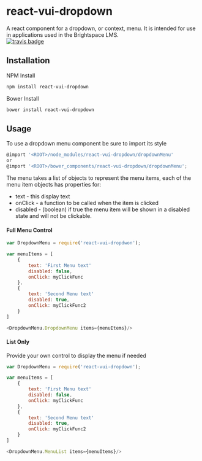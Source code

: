 # react-vui-dropdown 

A react component for a dropdown, or context, menu. It is intended for use in applications used in the Brightspace LMS.
<br />
[![travis badge](https://travis-ci.org/Brightspace/react-vui-dropdown.svg?branch=master)](https://travis-ci.org/Brightspace/react-vui-dropdown)

## Installation
NPM Install
```bash
npm install react-vui-dropdown
```

Bower Install
```bash
bower install react-vui-dropdown
```

## Usage
To use a dropdown menu component be sure to import its style
```js
@import '<ROOT>/node_modules/react-vui-dropdown/dropdownMenu'
or
@import '<ROOT>/bower_components/react-vui-dropdown/dropdownMenu';
```

The menu takes a list of objects to represent the menu items, each of the menu item objects has properties for:
<ul>
	<li>text - this display text</li>
	<li>onClick - a function to be called when the item is clicked</li>
	<li>disabled - (boolean) if true the menu item will be shown in a disabled state and will not be clickable.</li>
</ul>

#### Full Menu Control
```js
var DropdownMenu = require('react-vui-dropdwon');

var menuItems = [
	{
		text: 'First Menu text'
		disabled: false,
		onClick: myClickFunc
	},
	{
		text: 'Second Menu text'
		disabled: true,
		onClick: myClickFunc2
	}
]

<DropdownMenu.DropdownMenu items={menuItems}/>
```
#### List Only
Provide your own control to display the menu if needed
```js
var DropdownMenu = require('react-vui-dropdown');

var menuItems = [
	{
		text: 'First Menu text'
		disabled: false,
		onClick: myClickFunc
	},
	{
		text: 'Second Menu text'
		disabled: true,
		onClick: myClickFunc2
	}
]

<DropdownMenu.MenuList items={menuItems}/>
```
